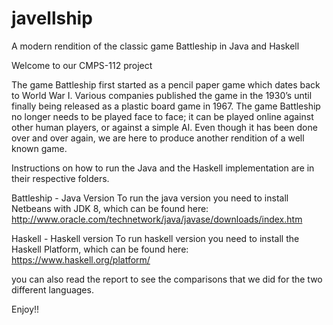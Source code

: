 # javellship
A modern rendition of the classic game Battleship in Java and Haskell

Welcome to our CMPS-112 project

The game Battleship first started as a pencil paper game which dates back to World War I. Various companies published the game in the 1930’s until finally being released as a plastic board game in 1967. The game Battleship no longer needs to be played face to face; it can be played online against other human players, or against a simple AI. Even though it has been done over and over again, we are here to produce another rendition of a well known game.

Instructions on how to run the Java and the Haskell implementation are in their respective folders.

Battleship - Java Version
        To run the java version you need to install Netbeans with JDK 8, which can be found here: http://www.oracle.com/technetwork/java/javase/downloads/index.htm


Haskell    - Haskell version
        To run haskell version you need to install the Haskell Platform, which can be found here: https://www.haskell.org/platform/

you can also read the report to see the comparisons that we did for the two different languages.

Enjoy!!

